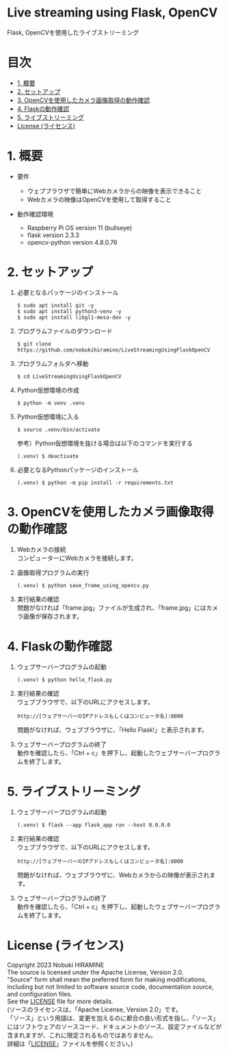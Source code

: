 # Live streaming using Flask, OpenCV
Flask, OpenCVを使用したライブストリーミング

# 目次
* [1. 概要](#1-概要)
* [2. セットアップ](#2-セットアップ)
* [3. OpenCVを使用したカメラ画像取得の動作確認](#3-OpenCVを使用したカメラ画像取得の動作確認)
* [4. Flaskの動作確認](#4-Flaskの動作確認)
* [5. ライブストリーミング](#5-ライブストリーミング)
* [License (ライセンス)](#license-ライセンス)

# 1. 概要

* 要件
   * ウェブブラウザで簡単にWebカメラからの映像を表示できること
   * Webカメラの映像はOpenCVを使用して取得すること

* 動作確認環境
   - Raspberry Pi OS version 11 (bullseye)
   - flask version 2.3.3
   - opencv-python version 4.8.0.76

# 2. セットアップ

1. 必要となるパッケージのインストール
   ```shell
   $ sudo apt install git -y
   $ sudo apt install python3-venv -y
   $ sudo apt install libgl1-mesa-dev -y
   ```

2. プログラムファイルのダウンロード
   ```shell
   $ git clone https://github.com/nobukihiramine/LiveStreamingUsingFlaskOpenCV
   ```

3. プログラムフォルダへ移動
   ```shell
   $ cd LiveStreamingUsingFlaskOpenCV
   ```

4. Python仮想環境の作成
   ```shell
   $ python -m venv .venv
   ```

5. Python仮想環境に入る
   ```shell
   $ source .venv/bin/activate
   ```
   参考）Python仮想環境を抜ける場合は以下のコマンドを実行する
   ```shell
   (.venv) $ deactivate
   ```

6. 必要となるPythonパッケージのインストール
   ```shell
   (.venv) $ python -m pip install -r requirements.txt
   ```

# 3. OpenCVを使用したカメラ画像取得の動作確認

1. Webカメラの接続  
   コンピューターにWebカメラを接続します。

2. 画像取得プログラムの実行  
   ```shell
   (.venv) $ python save_frame_using_opencv.py

   ```

3. 実行結果の確認  
   問題がなければ「frame.jpg」ファイルが生成され、「frame.jpg」にはカメラ画像が保存されます。

# 4. Flaskの動作確認

1. ウェブサーバープログラムの起動
   ```shell
   (.venv) $ python hello_flask.py
   ```

2. 実行結果の確認  
   ウェブブラウザで、以下のURLにアクセスします。  
   ```shell
   http://[ウェブサーバーのIPアドレスもしくはコンピュータ名]:8000
   ```
   問題がなければ、ウェブブラウザに、「Hello Flask!」と表示されます。

3. ウェブサーバープログラムの終了  
   動作を確認したら、「Ctrl + c」を押下し、起動したウェブサーバープログラムを終了します。

# 5. ライブストリーミング

1. ウェブサーバープログラムの起動
   ```shell
   (.venv) $ flask --app flask_app run --host 0.0.0.0
   ```

2. 実行結果の確認  
   ウェブブラウザで、以下のURLにアクセスします。  
   ```shell
   http://[ウェブサーバーのIPアドレスもしくはコンピュータ名]:8000
   ```
   問題がなければ、ウェブブラウザに、Webカメラからの映像が表示されます。

3. ウェブサーバープログラムの終了  
   動作を確認したら、「Ctrl + c」を押下し、起動したウェブサーバープログラムを終了します。

# License (ライセンス)
Copyright 2023 Nobuki HIRAMINE  
The source is licensed under the Apache License, Version 2.0.  
"Source" form shall mean the preferred form for making modifications, including but not limited to software source code, documentation source, and configuration files.  
See the [LICENSE](LICENSE) file for more details.   
(ソースのライセンスは、「Apache License, Version 2.0」です。  
「ソース」という用語は、変更を加えるのに都合の良い形式を指し、「ソース」にはソフトウェアのソースコード、ドキュメントのソース、設定ファイルなどが含まれますが、これに限定されるものではありません。  
詳細は「[LICENSE](LICENSE)」ファイルを参照ください。)
